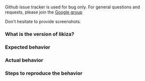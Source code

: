 Github issue tracker is used for bug only. 
For general questions and requests, please join the [Google group](https://groups.google.com/forum/#!forum/likiza)

Don't hesitate to provide screenshots.


### What is the version of likiza?


### Expected behavior


### Actual behavior


### Steps to reproduce the behavior

